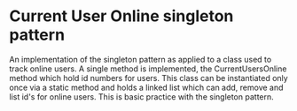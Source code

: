 Current User Online singleton pattern
=====================================

An implementation of the singleton pattern as applied to a class used to track online users.  A single method is implemented, the
CurrentUsersOnline method which hold id numbers for users.  This class can be instantiated only once via a static method and holds
a linked list which can add, remove and list id's for online users.   This is basic practice with the singleton pattern.
